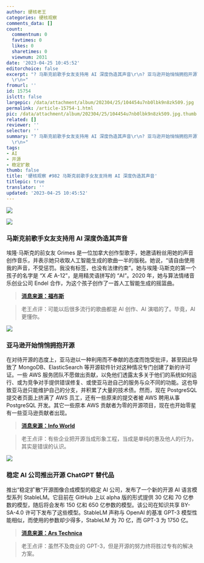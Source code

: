 ```yaml
---
author: 硬核老王
categories: 硬核观察
comments_data: []
count:
  commentnum: 0
  favtimes: 0
  likes: 0
  sharetimes: 0
  viewnum: 2031
date: '2023-04-25 10:45:52'
editorchoice: false
excerpt: "? 马斯克前歌手女友支持用 AI 深度伪造其声音\r\n? 亚马逊开始悄悄拥抱开源\r\n? 稳定 AI 公司推出开源 ChatGPT 替代品\r\n»
  \r\n»"
fromurl: ''
id: 15754
islctt: false
largepic: /data/attachment/album/202304/25/104454u7nb0lbk9n8zk509.jpg
permalink: /article-15754-1.html
pic: /data/attachment/album/202304/25/104454u7nb0lbk9n8zk509.jpg.thumb.jpg
related: []
reviewer: ''
selector: ''
summary: "? 马斯克前歌手女友支持用 AI 深度伪造其声音\r\n? 亚马逊开始悄悄拥抱开源\r\n? 稳定 AI 公司推出开源 ChatGPT 替代品\r\n»
  \r\n»"
tags:
- AI
- 开源
- 稳定扩散
thumb: false
title: '硬核观察 #982 马斯克前歌手女友支持用 AI 深度伪造其声音'
titlepic: true
translator: ''
updated: '2023-04-25 10:45:52'
---
```


![](/data/attachment/album/202304/25/104454u7nb0lbk9n8zk509.jpg)


![](/data/attachment/album/202304/25/104504trr3gydmtrpedoub.jpg)


### 马斯克前歌手女友支持用 AI 深度伪造其声音


埃隆·马斯克的前女友 Grimes 是一位加拿大创作型歌手，她邀请粉丝用她的声音创作音乐，并表示她只收取人工智能生成的歌曲一半的版税。她说，“请自由使用我的声音，不受惩罚。我没有标签，也没有法律约束”。她与埃隆·马斯克的第一个孩子的名字是 “X Æ A-12”，是用精灵语拼写的 “AI”。2020 年，她与算法情绪音乐创业公司 Endel 合作，为这个孩子创作了一首人工智能生成的摇篮曲。



> 
> **[消息来源：福布斯](https://www.forbes.com/sites/martineparis/2023/04/24/grimes-tells-fans-to-deepfake-drake-her-welcomes-collaboration-with-ai/?sh=4bb550cb15c0)**
> 
> 
> 



> 
> 老王点评：可能以后很多流行的歌曲都是 AI 创作、AI 演唱的了。毕竟，AI 更懂你。
> 
> 
> 


![](/data/attachment/album/202304/25/104515lkt994najou8hj5a.jpg)


### 亚马逊开始悄悄拥抱开源


在对待开源的态度上，亚马逊以一种利用而不奉献的态度而饱受批评，甚至因此导致了 MongoDB、ElasticSearch 等开源软件针对这种情况专门创建了新的许可证。一些 AWS 服务团队不愿做出贡献，以免他们透露太多关于他们的系统如何运行、或为竞争对手提供错误修复、或使亚马逊自己的服务与众不同的功能。这也导致亚马逊只能维护自己的分支，并积累了大量的技术债。然而，现在 PostgreSQL 提交者页面上挤满了 AWS 员工，还有一些原来的提交者被 AWS 聘用从事 PostgreSQL 开发。其它一些原本 AWS 贡献者为零的开源项目，现在也开始零星有一些亚马逊贡献者出现。



> 
> **[消息来源：Info World](https://www.infoworld.com/article/3694090/amazon-s-quiet-open-source-revolution.html)**
> 
> 
> 



> 
> 老王点评：有些企业把开源当成形象工程，当成是单纯的惠及他人的行为，其实是错误的认识。
> 
> 
> 


![](/data/attachment/album/202304/25/104530xt00vtv00lzbrz6l.jpg)


### 稳定 AI 公司推出开源 ChatGPT 替代品


推出“稳定扩散”开源图像合成模型的稳定 AI 公司，发布了一个新的开源 AI 语言模型系列 StableLM。它目前在 GitHub 上以 alpha 版的形式提供 30 亿和 70 亿参数的模型，随后将会发布 150 亿和 650 亿参数的模型。该公司在知识共享 BY-SA-4.0 许可下发布了这些模型。StableLM 声称与 OpenAI 的基准 GPT-3 模型性能相似，而使用的参数却少得多，StableLM 为 70 亿，而 GPT-3 为 1750 亿。



> 
> **[消息来源：Ars Technica](https://arstechnica.com/information-technology/2023/04/stable-diffusion-for-language-stability-launches-open-source-ai-chatbot/)**
> 
> 
> 



> 
> 老王点评：虽然不及商业的 GPT-3，但是开源的努力终将胜过专有的解决方案。
> 
> 
>